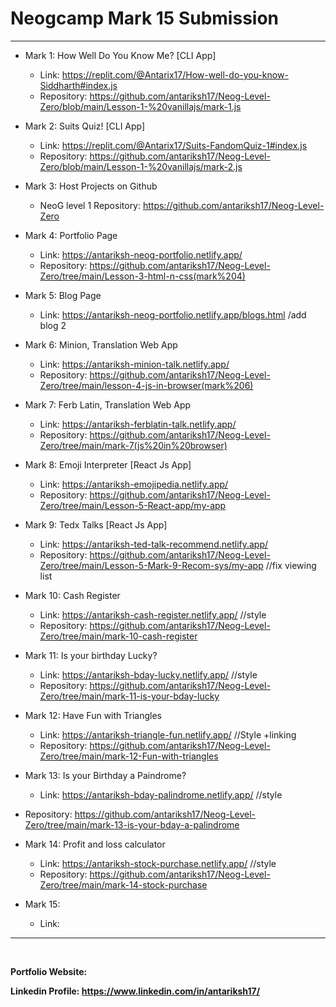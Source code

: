  Neogcamp Mark 15 Submission
===============
<hr>

- Mark 1: How Well Do You Know Me? [CLI App]
  - Link: https://replit.com/@Antarix17/How-well-do-you-know-Siddharth#index.js
  - Repository: https://github.com/antariksh17/Neog-Level-Zero/blob/main/Lesson-1-%20vanillajs/mark-1.js
- Mark 2: Suits Quiz! [CLI App]
  - Link: https://replit.com/@Antarix17/Suits-FandomQuiz-1#index.js
  - Repository: https://github.com/antariksh17/Neog-Level-Zero/blob/main/Lesson-1-%20vanillajs/mark-2.js

- Mark 3: Host Projects on Github
  - NeoG level 1 Repository: https://github.com/antariksh17/Neog-Level-Zero
  
- Mark 4: Portfolio Page
  - Link: https://antariksh-neog-portfolio.netlify.app/    
  - Repository: https://github.com/antariksh17/Neog-Level-Zero/tree/main/Lesson-3-html-n-css(mark%204)

- Mark 5: Blog Page
  - Link: https://antariksh-neog-portfolio.netlify.app/blogs.html /add blog 2
  
- Mark 6: Minion, Translation Web App
  - Link: https://antariksh-minion-talk.netlify.app/
  - Repository: https://github.com/antariksh17/Neog-Level-Zero/tree/main/lesson-4-js-in-browser(mark%206)

- Mark 7: Ferb Latin, Translation Web App
  - Link: https://antariksh-ferblatin-talk.netlify.app/
  - Repository: https://github.com/antariksh17/Neog-Level-Zero/tree/main/mark-7(js%20in%20browser)

- Mark 8: Emoji Interpreter [React Js App]
  - Link: https://antariksh-emojipedia.netlify.app/
  - Repository: https://github.com/antariksh17/Neog-Level-Zero/tree/main/Lesson-5-React-app/my-app

- Mark 9: Tedx Talks [React Js App]
  - Link: https://antariksh-ted-talk-recommend.netlify.app/
  - Repository: https://github.com/antariksh17/Neog-Level-Zero/tree/main/Lesson-5-Mark-9-Recom-sys/my-app      //fix viewing list

- Mark 10: Cash Register
  - Link: https://antariksh-cash-register.netlify.app/   //style
   - Repository: https://github.com/antariksh17/Neog-Level-Zero/tree/main/mark-10-cash-register

- Mark 11: Is your birthday Lucky?
  - Link: https://antariksh-bday-lucky.netlify.app/      //style
  - Repository: https://github.com/antariksh17/Neog-Level-Zero/tree/main/mark-11-is-your-bday-lucky
 
- Mark 12: Have Fun with Triangles
  - Link: https://antariksh-triangle-fun.netlify.app/     //Style +linking
  - Repository: https://github.com/antariksh17/Neog-Level-Zero/tree/main/mark-12-Fun-with-triangles
 
- Mark 13: Is your Birthday a Paindrome?
  - Link: https://antariksh-bday-palindrome.netlify.app/   //style
 - Repository: https://github.com/antariksh17/Neog-Level-Zero/tree/main/mark-13-is-your-bday-a-palindrome
  
- Mark 14: Profit and loss calculator
  - Link: https://antariksh-stock-purchase.netlify.app/     //style
  - Repository: https://github.com/antariksh17/Neog-Level-Zero/tree/main/mark-14-stock-purchase
 
- Mark 15:
  - Link: 

<hr>
<br>

<strong>Portfolio Website:                         </strong>

<strong>Linkedin Profile:  https://www.linkedin.com/in/antariksh17/ </strong>








